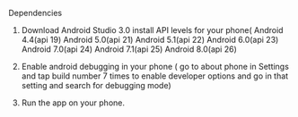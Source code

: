 Dependencies 
1. Download Android Studio 3.0 install API levels for your phone( 
Android 4.4(api 19)
Android 5.0(api 21)
Android 5.1(api 22)
Android 6.0(api 23)
Android 7.0(api 24)
Android 7.1(api 25)
Android 8.0(api 26)

2. Enable android debugging in your phone
( go to about phone in Settings and tap build number 7 times to enable developer options and go in that setting and search for debugging mode) 

3. Run the app on your phone.
